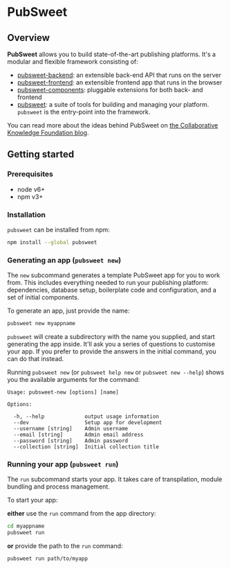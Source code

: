 # PubSweet

## Overview

**PubSweet** allows you to build state-of-the-art publishing platforms. It's a modular and flexible framework consisting of:

- [pubsweet-backend](https://gitlab.coko.foundation/pubsweet/pubsweet-backend): an extensible back-end API that runs on the server
- [pubsweet-frontend](https://gitlab.coko.foundation/pubsweet/pubsweet-frontend): an extensible frontend app that runs in the browser
- [pubsweet-components](https://gitlab.coko.foundation/pubsweet/pubsweet-components): pluggable extensions for both back- and frontend
- [pubsweet](https://gitlab.coko.foundation/pubsweet/pubsweet): a suite of tools for building and managing your platform. `pubsweet` is the entry-point into the framework.

You can read more about the ideas behind PubSweet on [the Collaborative Knowledge Foundation blog](http://coko.foundation/blog.html#reimagine).

## Getting started

### Prerequisites

- node v6+
- npm v3+

### Installation

`pubsweet` can be installed from npm:

```bash
npm install --global pubsweet
```

### Generating an app (`pubsweet new`)

The `new` subcommand generates a template PubSweet app for you to work from. This includes everything needed to run your publishing platform: dependencies, database setup, boilerplate code and configuration, and a set of initial components.

To generate an app, just provide the name:

```bash
pubsweet new myappname
```

`pubsweet` will create a subdirectory with the name you supplied, and start generating the app inside. It'll ask you a series of questions to customise your app. If you prefer to provide the answers in the initial command, you can do that instead.

Running `pubsweet new` (or `pubsweet help new` or `pubsweet new --help`) shows you the available arguments for the command:

```
Usage: pubsweet-new [options] [name]

Options:

  -h, --help             output usage information
  --dev                  Setup app for development
  --username [string]    Admin username
  --email [string]       Admin email address
  --password [string]    Admin password
  --collection [string]  Initial collection title
```

### Running your app (`pubsweet run`)

The `run` subcommand starts your app. It takes care of transpilation, module bundling and process management.

To start your app:

**either** use the `run` command from the app directory:

```bash
cd myappname
pubsweet run
```

**or** provide the path to the `run` command:

```bash
pubsweet run path/to/myapp
```
